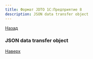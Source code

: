 ```yaml
---
title: Формат JDTO 1C:Предприятие 8
description: JSON data transfer object
---
```

[Назад](/dajet-blog/#логическая-репликация-1с-предприятие-8)

### JSON data transfer object



[Наверх](#json-data-transfer-object)